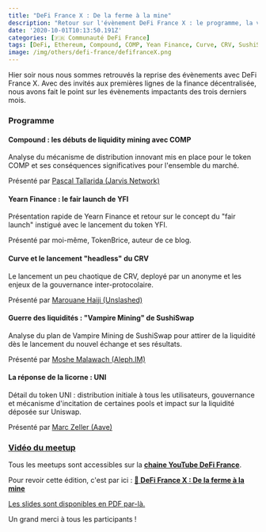 ```yaml
---
title: "DeFi France X : De la ferme à la mine" 
description: "Retour sur l'évènement DeFi France X : le programme, la vidéo et les slides."
date: '2020-10-01T10:13:50.191Z'
categories: [🇫🇷 Communauté DeFi France]
tags: [DeFi, Ethereum, Compound, COMP, Yean Finance, Curve, CRV, SushiSwap, Sushi, Uniswap, UNI]
image: /img/others/defi-france/defifranceX.png
---
```


Hier soir nous nous sommes retrouvés la reprise des évènements avec DeFi France X. Avec des invités aux premières lignes de la finance décentralisée, nous avons fait le point sur les évènements impactants des trois derniers mois.


### Programme

#### Compound : les débuts de liquidity mining avec COMP

Analyse du mécanisme de distribution innovant mis en place pour le token COMP et ses conséquences significatives pour l'ensemble du marché.

Présenté par [Pascal Tallarida (Jarvis Network)](https://twitter.com/pscltllrd)

#### Yearn Finance : le fair launch de YFI

Présentation rapide de Yearn Finance et retour sur le concept du "fair launch" instigué avec le lancement du token YFI.

Présenté par moi-même, TokenBrice, auteur de ce blog.

#### Curve et le lancement "headless" du CRV

Le lancement un peu chaotique de CRV, deployé par un anonyme et les enjeux de la gouvernance inter-protocolaire.

Présenté par [Marouane Haiji (Unslashed)](https://twitter.com/UnslashedF)

#### Guerre des liquidités : "Vampire Mining" de SushiSwap

Analyse du plan de Vampire Mining de SushiSwap pour attirer de la liquidité dès le lancement du nouvel échange et ses résultats.

Présenté par [Moshe Malawach (Aleph.IM)](https://twitter.com/moshemalawach)

#### La réponse de la licorne : UNI

Détail du token UNI : distribution initiale à tous les utilisateurs, gouvernance et mécanisme d'incitation de certaines pools et impact sur la liquidité déposée sur Uniswap.

Présenté par [Marc Zeller (Aave)](https://twitter.com/lemiscate)

### [Vidéo du meetup](https://youtu.be/rf6WGKNg_vA?t=331)

Tous les meetups sont accessibles sur la **[chaine YouTube DeFi France](https://youtube.com/c/defifrance)**.

Pour revoir cette édition, c'est par ici : **[🎥 DeFi France X : De la ferme à la mine](https://youtu.be/rf6WGKNg_vA?t=331)**

[Les slides sont disponibles en PDF par-là.](/others/defi-franceX.pdf) 

Un grand merci à tous les participants !